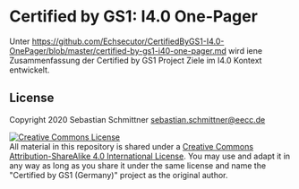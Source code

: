 # Certified by GS1: I4.0 One-Pager

Unter https://github.com/Echsecutor/CertifiedByGS1-I4.0-OnePager/blob/master/certified-by-gs1-i40-one-pager.md wird iene Zusammenfassung der Certified by GS1 Project Ziele im I4.0 Kontext entwickelt.



## License

Copyright 2020 Sebastian Schmittner <sebastian.schmittner@eecc.de>

<a rel="license" href="http://creativecommons.org/licenses/by-sa/4.0/"><img alt="Creative Commons License" style="border-width:0" src="https://i.creativecommons.org/l/by-sa/4.0/88x31.png" /></a><br />All material in this repository is shared under a <a rel="license" href="http://creativecommons.org/licenses/by-sa/4.0/">Creative Commons Attribution-ShareAlike 4.0 International License</a>. You may use and adapt it in any way as long as you share it under the same license and name the "Certified by GS1 (Germany)" project as the original author.
